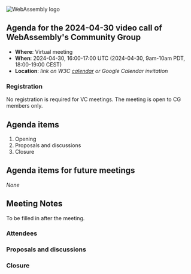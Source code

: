 ![WebAssembly logo](/images/WebAssembly.png)

## Agenda for the 2024-04-30 video call of WebAssembly's Community Group

- **Where**: Virtual meeting
- **When**: 2024-04-30, 16:00-17:00 UTC (2024-04-30, 9am-10am PDT, 18:00-19:00 CEST)
- **Location**: *link on W3C [calendar](https://www.w3.org/groups/cg/webassembly/calendar/) or Google Calendar invitation*

### Registration

No registration is required for VC meetings. The meeting is open to CG members only.

## Agenda items

1. Opening
1. Proposals and discussions
1. Closure

## Agenda items for future meetings

*None*

## Meeting Notes

To be filled in after the meeting.

### Attendees

### Proposals and discussions

### Closure
